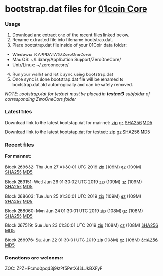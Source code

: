 # bootstrap.dat files for [01coin Core](https://01coin.io)

### Usage

1. Download and extract one of the recent files linked below.
2. Rename extracted file into filename bootstrap.dat.
3. Place bootstrap.dat file inside of your 01Coin data folder:
 - Windows: %APPDATA%\ZeroOneCore\
 - Mac OS: ~/Library/Application Support/ZeroOneCore/
 - Unix/Linux: ~/.zeroonecore/
4. Run your wallet and let it sync using bootstrap.dat
5. Once sync is done bootstrap.dat file will be renamed to bootstrap.dat.old automagically and can be safely removed.

_NOTE: bootstrap.dat for testnet must be placed in **testnet3** subfolder of corresponding ZeroOneCore folder_

### Latest files
Download link to the latest bootstap.dat for mainnet: [zip](https://files.01coin.io/mainnet/bootstrap.dat.zip) [gz](https://files.01coin.io/mainnet/bootstrap.dat.tar.gz) [SHA256](https://files.01coin.io/mainnet/sha256.txt) [MD5](https://files.01coin.io/mainnet/md5.txt)

Download link to the latest bootstap.dat for testnet: [zip](https://files.01coin.io/testnet/bootstrap.dat.zip) [gz](https://files.01coin.io/testnet/bootstrap.dat.tar.gz) [SHA256](https://files.01coin.io/testnet/sha256.txt) [MD5](https://files.01coin.io/testnet/md5.txt)

### Recent files

#### For mainnet:

Block 269632: Thu Jun 27 01:30:01 UTC 2019 [zip](https://files.01coin.io/mainnet/2019-06-27/bootstrap.dat.zip) (109M) [gz](https://files.01coin.io/mainnet/2019-06-27/bootstrap.dat.tar.gz) (109M) [SHA256](https://files.01coin.io/mainnet/2019-06-27/sha256.txt) [MD5](https://files.01coin.io/mainnet/2019-06-27/md5.txt)

Block 269151: Wed Jun 26 01:30:02 UTC 2019 [zip](https://files.01coin.io/mainnet/2019-06-26/bootstrap.dat.zip) (109M) [gz](https://files.01coin.io/mainnet/2019-06-26/bootstrap.dat.tar.gz) (109M) [SHA256](https://files.01coin.io/mainnet/2019-06-26/sha256.txt) [MD5](https://files.01coin.io/mainnet/2019-06-26/md5.txt)

Block 268603: Tue Jun 25 01:30:01 UTC 2019 [zip](https://files.01coin.io/mainnet/2019-06-25/bootstrap.dat.zip) (109M) [gz](https://files.01coin.io/mainnet/2019-06-25/bootstrap.dat.tar.gz) (109M) [SHA256](https://files.01coin.io/mainnet/2019-06-25/sha256.txt) [MD5](https://files.01coin.io/mainnet/2019-06-25/md5.txt)

Block 268060: Mon Jun 24 01:30:01 UTC 2019 [zip](https://files.01coin.io/mainnet/2019-06-24/bootstrap.dat.zip) (108M) [gz](https://files.01coin.io/mainnet/2019-06-24/bootstrap.dat.tar.gz) (108M) [SHA256](https://files.01coin.io/mainnet/2019-06-24/sha256.txt) [MD5](https://files.01coin.io/mainnet/2019-06-24/md5.txt)

Block 267519: Sun Jun 23 01:30:01 UTC 2019 [zip](https://files.01coin.io/mainnet/2019-06-23/bootstrap.dat.zip) (108M) [gz](https://files.01coin.io/mainnet/2019-06-23/bootstrap.dat.tar.gz) (108M) [SHA256](https://files.01coin.io/mainnet/2019-06-23/sha256.txt) [MD5](https://files.01coin.io/mainnet/2019-06-23/md5.txt)

Block 266976: Sat Jun 22 01:30:01 UTC 2019 [zip](https://files.01coin.io/mainnet/2019-06-22/bootstrap.dat.zip) (108M) [gz](https://files.01coin.io/mainnet/2019-06-22/bootstrap.dat.tar.gz) (108M) [SHA256](https://files.01coin.io/mainnet/2019-06-22/sha256.txt) [MD5](https://files.01coin.io/mainnet/2019-06-22/md5.txt)


### Donations are welcome:

ZOC: ZPZHPcmoQpqd3j9ktPf5PetX4SLJkBXFyP
